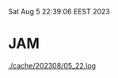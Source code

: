 Sat Aug  5 22:39:06 EEST 2023
# JAM
<a href='./cache/202308/05_22.log'>./cache/202308/05_22.log</a>

